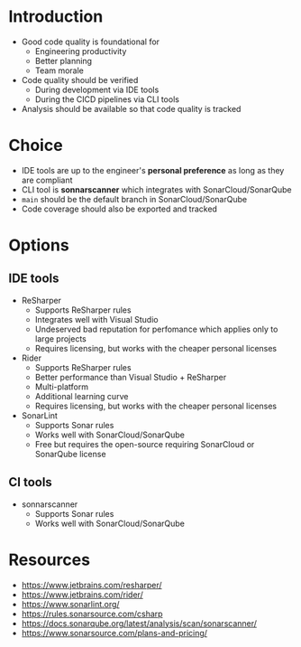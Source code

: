 # Introduction

* Good code quality is foundational for
  - Engineering productivity
  - Better planning
  - Team morale
* Code quality should be verified
  - During development via IDE tools
  - During the CICD pipelines via CLI tools
* Analysis should be available so that code quality is tracked

# Choice

* IDE tools are up to the engineer's **personal preference** as long as they are compliant
* CLI tool is **sonnarscanner** which integrates with SonarCloud/SonarQube
* `main` should be the default branch in SonarCloud/SonarQube
* Code coverage should also be exported and tracked

# Options

## IDE tools

* ReSharper
  - Supports ReSharper rules
  - Integrates well with Visual Studio
  - Undeserved bad reputation for perfomance which applies only to large projects
  - Requires licensing, but works with the cheaper personal licenses
* Rider
  - Supports ReSharper rules
  - Better performance than Visual Studio + ReSharper
  - Multi-platform
  - Additional learning curve
  - Requires licensing, but works with the cheaper personal licenses
* SonarLint
  - Supports Sonar rules
  - Works well with SonarCloud/SonarQube
  - Free but requires the open-source requiring SonarCloud or SonarQube license

## CI tools

* sonnarscanner
  - Supports Sonar rules
  - Works well with SonarCloud/SonarQube

# Resources

* https://www.jetbrains.com/resharper/
* https://www.jetbrains.com/rider/
* https://www.sonarlint.org/
* https://rules.sonarsource.com/csharp
* https://docs.sonarqube.org/latest/analysis/scan/sonarscanner/
* https://www.sonarsource.com/plans-and-pricing/
